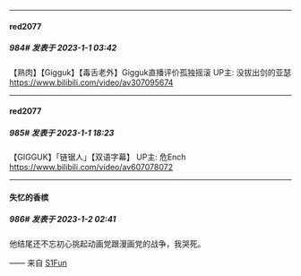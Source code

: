 

*****

####  red2077  
##### 984#       发表于 2023-1-1 03:42

【熟肉】【Gigguk】【毒舌老外】Gigguk直播评价孤独摇滚 UP主: 没拔出剑的亚瑟 https://www.bilibili.com/video/av307095674



*****

####  red2077  
##### 985#       发表于 2023-1-1 18:23

【GIGGUK】「链锯人」【双语字幕】 UP主: 危Ench https://www.bilibili.com/video/av607078072



*****

####  失忆的香槟  
##### 986#       发表于 2023-1-2 02:41

他结尾还不忘初心挑起动画党跟漫画党的战争，我哭死。

—— 来自 [S1Fun](https://s1fun.koalcat.com)

